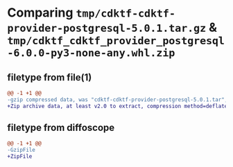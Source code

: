 # Comparing `tmp/cdktf-cdktf-provider-postgresql-5.0.1.tar.gz` & `tmp/cdktf_cdktf_provider_postgresql-6.0.0-py3-none-any.whl.zip`

## filetype from file(1)

```diff
@@ -1 +1 @@
-gzip compressed data, was "cdktf-cdktf-provider-postgresql-5.0.1.tar", last modified: Sun Mar 19 03:17:24 2023, max compression
+Zip archive data, at least v2.0 to extract, compression method=deflate
```

## filetype from diffoscope

```diff
@@ -1 +1 @@
-GzipFile
+ZipFile
```

